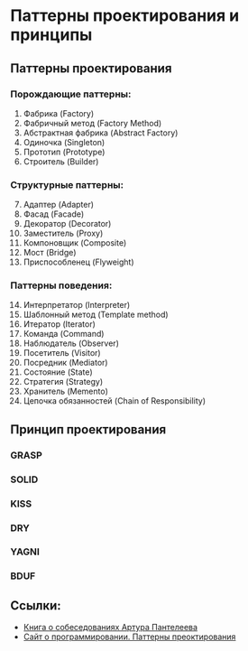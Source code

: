 # Паттерны проектирования и принципы

## Паттерны проектирования

### Порождающие паттерны:
  1. Фабрика (Factory)
  2. Фабричный метод (Factory Method)
  3. Абстрактная фабрика (Abstract Factory)
  4. Одиночка (Singleton)
  5. Прототип (Prototype)
  6. Строитель (Builder)
### Структурные паттерны:
  7. Адаптер (Adapter)
  8. Фасад (Facade)
  9. Декоратор (Decorator)
  10. Заместитель (Proxy)
  11. Компоновщик (Composite)
  12. Мост (Bridge)
  13. Приспособленец (Flyweight)
### Паттерны поведения:
  14. Интерпретатор (Interpreter)
  15. Шаблонный метод (Template method)
  16. Итератор (Iterator)
  17. Команда (Command)
  18. Наблюдатель (Observer)
  19. Посетитель (Visitor)
  20. Посредник (Mediator)
  21. Состояние (State)
  22. Стратегия (Strategy)
  23. Хранитель (Memento)
  24. Цепочка обязанностей (Chain of Responsibility)


## Принцип проектирования

### GRASP

### SOLID

### KISS

### DRY

### YAGNI

### BDUF



## Ссылки:
- [Книга о собеседованиях Артура Пантелеева](https://backendinterview.ru/)
- [Сайт о программировании. Паттерны преоктирования](https://metanit.com/sharp/patterns/)